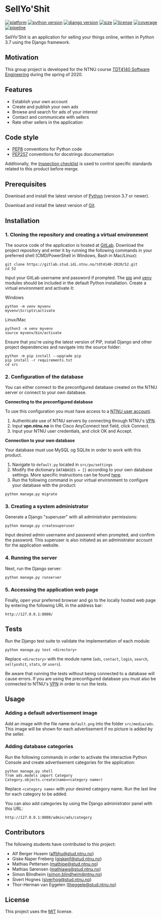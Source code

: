 # SellYo'Shit

[![platform](https://img.shields.io/badge/platform-windows%20%7C%20macos%20%7C%20linux-lightgrey)](https://gitlab.stud.idi.ntnu.no/tdt4140-2020/52/-/commits/master)
[![python version](https://img.shields.io/badge/python-3.7-blue)](https://gitlab.stud.idi.ntnu.no/tdt4140-2020/52/-/commits/master)
[![django version](https://img.shields.io/badge/django-3.0.2-blue)](https://gitlab.stud.idi.ntnu.no/tdt4140-2020/52/-/commits/master)
[![size](https://img.shields.io/badge/size-128%20kB-blue)](https://gitlab.stud.idi.ntnu.no/tdt4140-2020/52/-/commits/master)
[![license](https://img.shields.io/badge/license-MIT-green)](https://gitlab.stud.idi.ntnu.no/tdt4140-2020/52/-/commits/master)
[![coverage](https://img.shields.io/badge/coverage-82%25-yellowgreen)](https://gitlab.stud.idi.ntnu.no/tdt4140-2020/52/-/commits/master)
[![pipeline](https://gitlab.stud.idi.ntnu.no/tdt4140-2020/52/badges/master/pipeline.svg)](https://gitlab.stud.idi.ntnu.no/tdt4140-2020/52/-/commits/master)

SellYo'Shit is an application for selling your things online, written in Python 3.7 using the Django framework.


## Motivation

This group project is developed for the NTNU course [TDT4140 Software Engineering](https://www.ntnu.edu/studies/courses/TDT4140) during the spring of 2020.


## Features

- Establish your own account
- Create and publish your own ads
- Browse and search for ads of your interest
- Contact and communicate with sellers
- Rate other sellers in the application

## Code style
- [PEP8](https://www.python.org/dev/peps/pep-0008/) conventions for Python code
- [PEP257](https://www.python.org/dev/peps/pep-0257/) conventions for docstrings documentation

Additionally, the [Inspection checklist](https://gitlab.stud.idi.ntnu.no/tdt4140-2020/52/uploads/9ee820e5ca3316d6f3dc375178e39e10/Inspection_checklist.pdf) is used to control specific standards related to this product before merge. 

## Prerequisites

Download and install the latest version of [Python](https://www.python.org/downloads/) (version 3.7 or newer).

Download and install the latest version of [Git](https://www.linode.com/docs/development/version-control/how-to-install-git-on-linux-mac-and-windows/).


## Installation

### 1. Cloning the repository and creating a virtual environment

The source code of the application is hosted at [GitLab](https://gitlab.stud.iie.ntnu.no/tdt4140-2020/52). Download the project repository and enter it by running the following commands in your preferred shell (CMD/PowerShell in Windows, Bash in Mac/Linux):

```
git clone https://gitlab.stud.idi.ntnu.no/tdt4140-2020/52.git
cd 52
```

Input your GitLab username and password if prompted. The [pip](https://pypi.org/project/pip/) and [venv](https://docs.python.org/3/library/venv.html) modules should be included in the default Python installation. Create a virtual environment and activate it:

Windows
```
python -m venv myvenv
myvenv\Scripts\activate
```

Linux/Mac
```
python3 -m venv myvenv
source myvenv/bin/activate
```

Ensure that you're using the latest version of PIP, install Django and other project dependencies and navigate into the source folder:

```
python -m pip install --upgrade pip
pip install -r requirements.txt
cd src
```

### 2. Configuration of the database

You can either connect to the preconfigured database created on the NTNU server or connect to your own database.

**Connecting to the preconfigured database**

To use this configuration you must have access to a [NTNU user account](https://innsida.ntnu.no/wiki/-/wiki/English/Create+a+user+account). 

1. Authenticate use of NTNU servers by connecting through NTNU's [VPN](https://innsida.ntnu.no/wiki/-/wiki/English/Install+vpn).
2. Input **vpn.ntnu.no** in the Cisco AnyConnect text field, click Connect. 
3. Input your NTNU user credentials, and click OK and Accept.


**Connection to your own database**

Your database must use MySQL og SQLite in order to work with this product. 

1. Navigate to `default.py` located in `src/pu/settings`
2. Modify the dictionary `DATABASES = {}` according to your own database settings. More specific instructions can be found [here](https://docs.djangoproject.com/en/3.0/ref/settings/#databases).
3. Run the following command in your virtual environment to configure your database with the product:
```
python manage.py migrate
```

### 3. Creating a system administrator
Generate a Django "superuser" with all administrator permissions:

```
python manage.py createsuperuser
```

Input desired admin username and password when prompted, and confirm the password. This superuser is also initiated as an administrator account for the application website.

### 4. Running the server
Next, run the Django server:

```
python manage.py runserver
```

### 5. Accessing the application web page
Finally, open your preferred browser and go to the locally hosted web page by entering the following URL in the address bar:
```
http://127.0.0.1:8000/
```

## Tests

Run the Django test suite to validate the implementation of each module:

```
python manage.py test <directory>
```

Replace `<directory>` with the module name (`ads`, `contact`, `login`, `search`, `sellyoshit`, `stats`, or `users`).

Be aware that running the tests without being connected to a database will cause errors. If you are using the preconfigured database you must also be connected to NTNU's [VPN](https://innsida.ntnu.no/wiki/-/wiki/English/Install+vpn) in order to run the tests.


## Usage

### Adding a default advertisement image

Add an image with the file name `default.png` into the folder `src/media/ads`. This image will be shown for each advertisement if no picture is added by the seller.

### Adding database categories

Run the following commands in order to activate the interactive Python Console and create advertisement categories for the application:

```
python manage.py shell
from ads.models import Category
Category.objects.create(name=<category name>)
```

Replace `<category name>` with your desired category name. Run the last line for each category to be added. 

You can also add categories by using the Django administrator panel with this URL:
```
http://127.0.0.1:8000/admin/ads/category
```

## Contributors

The following students have contributed to this project:

- Alf Berger Husem ([alfbhu@stud.ntnu.no](mailto:alfbhu@stud.ntnu.no))
- Giske Naper Freberg ([giskenf@stud.ntnu.no](mailto:giskenf@stud.ntnu.no))
- Mathias Pettersen ([mathipe@stud.ntnu.no](mailto:mathipe@stud.ntnu.no))
- Mathias Sørensen ([mathiaws@stud.ntnu.no](mailto:mathiaws@stud.ntnu.no))
- Simon Blindheim ([simon.blindheim@ntnu.no](mailto:simon.blindheim@ntnu.no))
- Sivert Hognes ([siverhog@stud.ntnu.no](mailto:siverhog@stud.ntnu.no))
- Thor-Herman van Eggelen ([theggele@stud.ntnu.no](mailto:theggele@stud.ntnu.no))


## License

This project uses the [MIT](https://choosealicense.com/licenses/mit/) license.
